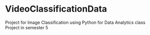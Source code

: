 # VideoClassificationData
Project for Image Classification using Python for Data Analytics class Project in semester 5
